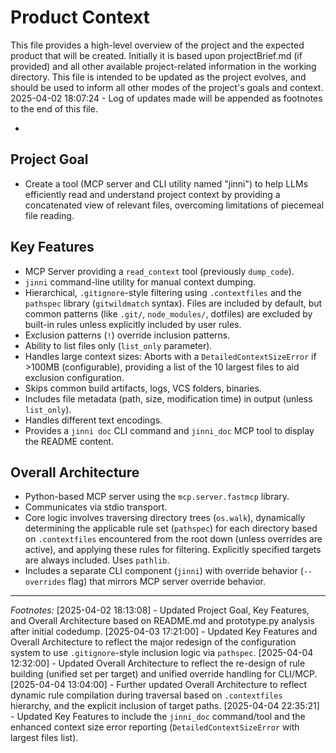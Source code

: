 # Product Context

This file provides a high-level overview of the project and the expected product that will be created. Initially it is based upon projectBrief.md (if provided) and all other available project-related information in the working directory. This file is intended to be updated as the project evolves, and should be used to inform all other modes of the project's goals and context.
2025-04-02 18:07:24 - Log of updates made will be appended as footnotes to the end of this file.

*

## Project Goal

*   Create a tool (MCP server and CLI utility named "jinni") to help LLMs efficiently read and understand project context by providing a concatenated view of relevant files, overcoming limitations of piecemeal file reading.

## Key Features

*   MCP Server providing a `read_context` tool (previously `dump_code`).
*   `jinni` command-line utility for manual context dumping.
*   Hierarchical, `.gitignore`-style filtering using `.contextfiles` and the `pathspec` library (`gitwildmatch` syntax). Files are included by default, but common patterns (like `.git/`, `node_modules/`, dotfiles) are excluded by built-in rules unless explicitly included by user rules.
*   Exclusion patterns (`!`) override inclusion patterns.
*   Ability to list files only (`list_only` parameter).
*   Handles large context sizes: Aborts with a `DetailedContextSizeError` if >100MB (configurable), providing a list of the 10 largest files to aid exclusion configuration.
*   Skips common build artifacts, logs, VCS folders, binaries.
*   Includes file metadata (path, size, modification time) in output (unless `list_only`).
*   Handles different text encodings.
*   Provides a `jinni doc` CLI command and `jinni_doc` MCP tool to display the README content.

## Overall Architecture

*   Python-based MCP server using the `mcp.server.fastmcp` library.
*   Communicates via stdio transport.
*   Core logic involves traversing directory trees (`os.walk`), dynamically determining the applicable rule set (`pathspec`) for each directory based on `.contextfiles` encountered from the root down (unless overrides are active), and applying these rules for filtering. Explicitly specified targets are always included. Uses `pathlib`.
*   Includes a separate CLI component (`jinni`) with override behavior (`--overrides` flag) that mirrors MCP server override behavior.

---
*Footnotes:*
[2025-04-02 18:13:08] - Updated Project Goal, Key Features, and Overall Architecture based on README.md and prototype.py analysis after initial codedump.
[2025-04-03 17:21:00] - Updated Key Features and Overall Architecture to reflect the major redesign of the configuration system to use `.gitignore`-style inclusion logic via `pathspec`.
[2025-04-04 12:32:00] - Updated Overall Architecture to reflect the re-design of rule building (unified set per target) and unified override handling for CLI/MCP.
[2025-04-04 13:04:00] - Further updated Overall Architecture to reflect dynamic rule compilation during traversal based on `.contextfiles` hierarchy, and the explicit inclusion of target paths.
[2025-04-04 22:35:21] - Updated Key Features to include the `jinni_doc` command/tool and the enhanced context size error reporting (`DetailedContextSizeError` with largest files list).